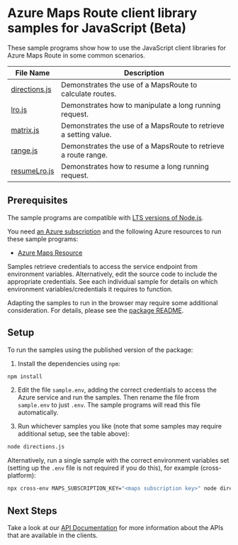 # Azure Maps Route client library samples for JavaScript (Beta)

These sample programs show how to use the JavaScript client libraries for Azure Maps Route in some common scenarios.

| **File Name**               | **Description**                                                  |
| --------------------------- | ---------------------------------------------------------------- |
| [directions.js][directions] | Demonstrates the use of a MapsRoute to calculate routes.         |
| [lro.js][lro]               | Demonstrates how to manipulate a long running request.           |
| [matrix.js][matrix]         | Demonstrates the use of a MapsRoute to retrieve a setting value. |
| [range.js][range]           | Demonstrates the use of a MapsRoute to retrieve a route range.   |
| [resumeLro.js][resumelro]   | Demonstrates how to resume a long running request.               |

## Prerequisites

The sample programs are compatible with [LTS versions of Node.js](https://github.com/nodejs/release#release-schedule).

You need [an Azure subscription][freesub] and the following Azure resources to run these sample programs:

- [Azure Maps Resource][createinstance_azuremapsresource]

Samples retrieve credentials to access the service endpoint from environment variables. Alternatively, edit the source code to include the appropriate credentials. See each individual sample for details on which environment variables/credentials it requires to function.

Adapting the samples to run in the browser may require some additional consideration. For details, please see the [package README][package].

## Setup

To run the samples using the published version of the package:

1. Install the dependencies using `npm`:

```bash
npm install
```

2. Edit the file `sample.env`, adding the correct credentials to access the Azure service and run the samples. Then rename the file from `sample.env` to just `.env`. The sample programs will read this file automatically.

3. Run whichever samples you like (note that some samples may require additional setup, see the table above):

```bash
node directions.js
```

Alternatively, run a single sample with the correct environment variables set (setting up the `.env` file is not required if you do this), for example (cross-platform):

```bash
npx cross-env MAPS_SUBSCRIPTION_KEY="<maps subscription key>" node directions.js
```

## Next Steps

Take a look at our [API Documentation][apiref] for more information about the APIs that are available in the clients.

[directions]: https://github.com/Azure/azure-sdk-for-js/blob/main/sdk/maps/maps-route-rest/samples/v1-beta/javascript/directions.js
[lro]: https://github.com/Azure/azure-sdk-for-js/blob/main/sdk/maps/maps-route-rest/samples/v1-beta/javascript/lro.js
[matrix]: https://github.com/Azure/azure-sdk-for-js/blob/main/sdk/maps/maps-route-rest/samples/v1-beta/javascript/matrix.js
[range]: https://github.com/Azure/azure-sdk-for-js/blob/main/sdk/maps/maps-route-rest/samples/v1-beta/javascript/range.js
[resumelro]: https://github.com/Azure/azure-sdk-for-js/blob/main/sdk/maps/maps-route-rest/samples/v1-beta/javascript/resumeLro.js
[apiref]: https://docs.microsoft.com/javascript/api/@azure-rest/maps-route
[freesub]: https://azure.microsoft.com/free/
[createinstance_azuremapsresource]: https://docs.microsoft.com/azure/azure-maps/how-to-create-template
[package]: https://github.com/Azure/azure-sdk-for-js/tree/main/sdk/maps/maps-route-rest/README.md
